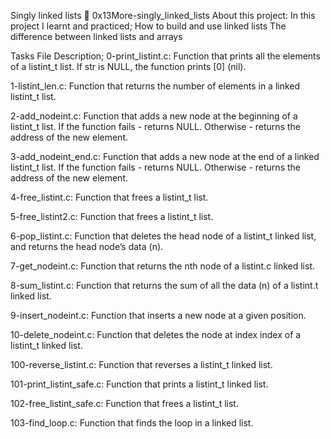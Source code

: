 Singly linked lists 📃 0x13More-singly_linked_lists About this project:
In this project I learnt and practiced;
How to build and use linked lists
The difference between linked lists and arrays

Tasks File Description;
0-print_listint.c: Function that prints all the elements of a listint_t list.
    If str is NULL, the function prints [0] (nil).

1-listint_len.c: Function that returns the number of elements in a linked listint_t list.

2-add_nodeint.c: Function that adds a new node at the beginning of a listint_t list.
    If the function fails - returns NULL.
    Otherwise - returns the address of the new element.

3-add_nodeint_end.c: Function that adds a new node at the end of a linked listint_t list.
    If the function fails - returns NULL.
    Otherwise - returns the address of the new element.

4-free_listint.c: Function that frees a listint_t list.

5-free_listint2.c: Function that frees a listint_t list.

6-pop_listint.c: Function  that deletes the head node of a listint_t  linked list, and returns the head node’s data (n).

7-get_nodeint.c: Function that returns the nth node of a listint.c linked list.

8-sum_listint.c:  Function that returns the sum of all the data (n) of a listint.t linked list.

9-insert_nodeint.c:  Function that inserts a new node at a given position.

10-delete_nodeint.c:  Function that deletes the node at index index of a listint_t linked list.

100-reverse_listint.c: Function that reverses a listint_t linked list. 

101-print_listint_safe.c: Function that prints a listint_t linked list. 

102-free_listint_safe.c: Function that frees a listint_t list.

103-find_loop.c: Function that finds the loop in a linked list.
